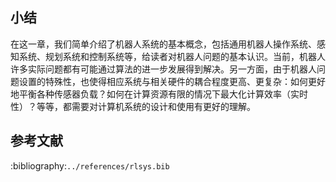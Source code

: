 ## 小结

在这一章，我们简单介绍了机器人系统的基本概念，包括通用机器人操作系统、感知系统、规划系统和控制系统等，给读者对机器人问题的基本认识。当前，机器人许多实际问题都有可能通过算法的进一步发展得到解决。另一方面，由于机器人问题设置的特殊性，也使得相应系统与相关硬件的耦合程度更高、更复杂：如何更好地平衡各种传感器负载？如何在计算资源有限的情况下最大化计算效率（实时性）？等等，都需要对计算机系统的设计和使用有更好的理解。

## 参考文献

:bibliography:`../references/rlsys.bib`

